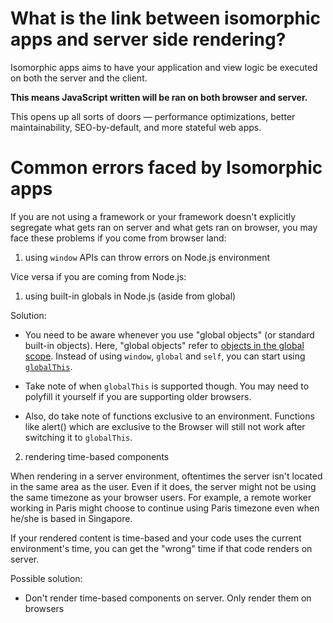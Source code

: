 # What is the link between isomorphic apps and server side rendering?

Isomorphic apps aims to have your application and view logic be executed on both the server and the client. 

**This means JavaScript written will be ran on both browser and server.**

This opens up all sorts of doors — performance optimizations, better maintainability, SEO-by-default, and more stateful web apps.

# Common errors faced by Isomorphic apps

If you are not using a framework or your framework doesn't explicitly segregate what gets ran on server and what gets ran on browser, 
you may face these problems if you come from browser land:

1. using `window` APIs can throw errors on Node.js environment

Vice versa if you are coming from Node.js:

1. using built-in globals in Node.js (aside from global)

Solution:
- You need to be aware whenever you use "global objects" (or standard built-in objects). 
Here, "global objects" refer to [objects in the global scope](https://developer.mozilla.org/en-US/docs/Web/JavaScript/Reference/Global_Objects).
Instead of using `window`, `global` and `self`, you can start using [`globalThis`](https://developer.mozilla.org/en-US/docs/Web/JavaScript/Reference/Global_Objects/globalThis). 

- Take note of when `globalThis` is supported though. You may need to polyfill it yourself if you are supporting older browsers.

- Also, do take note of functions exclusive to an environment. Functions like alert() which are exclusive to the Browser will still not work after switching it to `globalThis`.

2. rendering time-based components

When rendering in a server environment, oftentimes the server isn't located in the same area as the user. 
Even if it does, the server might not be using the same timezone as your browser users. 
For example, a remote worker working in Paris might choose to continue using Paris timezone even when he/she is based in Singapore.

If your rendered content is time-based and your code uses the current environment's time, you can get the "wrong" time if that code renders on server.

Possible solution:
- Don't render time-based components on server. Only render them on browsers
